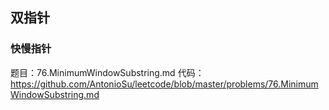 ## 双指针
### 快慢指针
题目：76.MinimumWindowSubstring.md
代码：https://github.com/AntonioSu/leetcode/blob/master/problems/76.MinimumWindowSubstring.md
